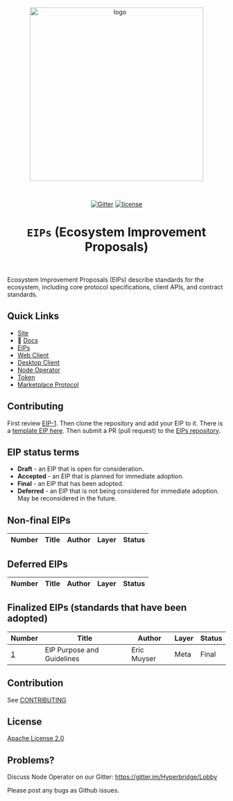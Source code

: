 
<div align="center">
  <br>

  <a href="https://hyperbridge.org/"><img src="https://hyperbridge.org/img/blockhub-logo_brand-color-h.png" width="400" alt="logo"></a>

  <br>

  [![Gitter](https://badges.gitter.im/Join%20Chat.svg)](https://gitter.im/Hyperbridge/Lobby) [![license](https://img.shields.io/hexpm/l/plug.svg)](https://github.com/hyperbridge/blockhub-web-client/blob/master/LICENSE.md)

  <h1><code>EIPs</code> (Ecosystem Improvement Proposals)</h1>
</div>

<br>

Ecosystem Improvement Proposals (EIPs) describe standards for the ecosystem, including core protocol specifications, client APIs, and contract standards.

## Quick Links

- [Site](http://hyperbridge.org/)
- 📖 [Docs](http://docs.hyperbridge.org/funding-protocol)
- [EIPs](https://github.com/hyperbridge/EIPs)
- [Web Client](https://github.com/hyperbridge/blockhub-web-client)
- [Desktop Client](https://github.com/hyperbridge/blockhub-desktop-client)
- [Node Operator](https://github.com/hyperbridge/blockhub-node-operator)
- [Token](https://github.com/hyperbridge/token)
- [Marketplace Protocol](https://github.com/hyperbridge/marketplace-protocol)


## Contributing

First review [EIP-1](EIPS/EIP-1.md). Then clone the repository and add your EIP to it. There is a [template EIP here](EIP-X.md). Then submit a PR (pull request) to the [EIPs repository](https://github.com/hyperbridge/EIPs).

## EIP status terms

* **Draft** - an EIP that is open for consideration.
* **Accepted** - an EIP that is planned for immediate adoption.
* **Final** - an EIP that has been adopted.
* **Deferred** - an EIP that is not being considered for immediate adoption. May be reconsidered in the future.

## Non-final EIPs

| Number                    | Title                                                   | Author                        | Layer     | Status     |
| ------------------------- | ------------------------------------------------------- | ----------------------------- | --------- | ---------- |

## Deferred EIPs

| Number                                             | Title                                                                                        | Author                                     | Layer      | Status   |
| -------------------------------------------------- | -------------------------------------------------------------------------------------------- | ------------------------------------------ | ---------- | -------- |

## Finalized EIPs (standards that have been adopted)

| Number                                             | Title                                                                                        | Author                                     | Layer      | Status   |
| -------------------------------------------------- | -------------------------------------------------------------------------------------------- | -------------------------------------------| ---------- | -------- |
| [1](EIPS/EIP-1.md)                                 | EIP Purpose and Guidelines                                                                  | Eric Muyser               | Meta       | Final    |


## Contribution

See [CONTRIBUTING](CONTRIBUTING.md)


## License

[Apache License 2.0](LICENSE.md)


## Problems?

Discuss Node Operator on our Gitter:
https://gitter.im/Hyperbridge/Lobby

Please post any bugs as Github issues.
